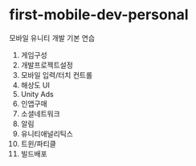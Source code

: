 # first-mobile-dev-personal
모바일 유니티 개발 기본 연습


1. 게임구성
2. 개발프로젝트설정
3. 모바일 입력/터치 컨트롤
4. 해상도 UI
5. Unity Ads
6. 인앱구매
7. 소셜네트워크
8. 알림
9. 유니티애널리틱스
10. 트윈/파티클
11. 빌드배포
